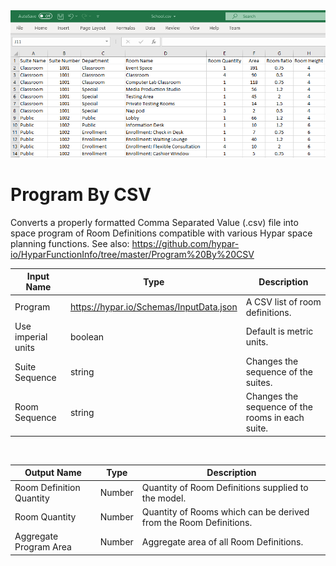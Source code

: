<img src="preview.png" width="512">

# Program By CSV

Converts a properly formatted Comma Separated Value (.csv) file into space program of Room Definitions compatible with various Hypar space planning functions. See also:
 https://github.com/hypar-io/HyparFunctionInfo/tree/master/Program%20By%20CSV

|Input Name|Type|Description|
|---|---|---|
|Program|https://hypar.io/Schemas/InputData.json|A CSV list of room definitions.|
|Use imperial units|boolean|Default is metric units.|
|Suite Sequence|string|Changes the sequence of the suites.|
|Room Sequence|string|Changes the sequence of the rooms in each suite.|


<br>

|Output Name|Type|Description|
|---|---|---|
|Room Definition Quantity|Number|Quantity of Room Definitions supplied to the model.|
|Room Quantity|Number|Quantity of Rooms which can be derived from the Room Definitions.|
|Aggregate Program Area|Number|Aggregate area of all Room Definitions.|

